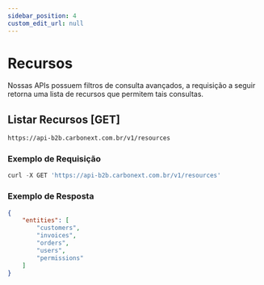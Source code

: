 ```yaml
---
sidebar_position: 4
custom_edit_url: null
---
```


# Recursos

Nossas APIs possuem filtros de consulta avançados, a requisição a seguir retorna uma lista de recursos que permitem tais consultas.

## Listar Recursos [GET]

```md title="BASE URL"
https://api-b2b.carbonext.com.br/v1/resources
```

### Exemplo de Requisição

```javascript
curl -X GET 'https://api-b2b.carbonext.com.br/v1/resources'
```

### Exemplo de Resposta

```json
{
    "entities": [
        "customers",
        "invoices",
        "orders",
        "users",
        "permissions"
    ]
}
```
